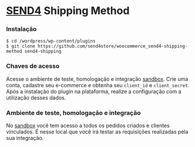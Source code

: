 # [SEND4](https://send4store.com) Shipping Method

### Instalação
```
$ cd /wordpress/wp-content/plugins
$ git clone https://github.com/send4store/woocommerce_send4-shipping-method send4-shipping
```

### Chaves de acesso

Acesse o ambiente de teste, homologação e integração [sandbox](https://tools.send4store.com/). Crie uma conta, cadastre seu e-commerce e obtenha seu `client_id` e `client_secret`. Após a instalação do plugin na plataforma, realize a configuração com a utilização desses dados.

### Ambiente de teste, homologação e integração

No [sandbox](https://tools.send4store.com/) você tem acesso a todos os pedidos criados e clientes vínculados. É nesse local que você irá testar as requisições realizadas pela sua integração.

